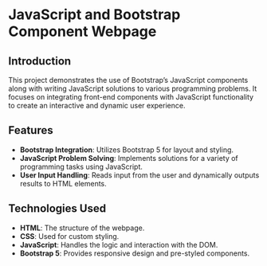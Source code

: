 # JavaScript and Bootstrap Component Webpage

## Introduction

This project demonstrates the use of Bootstrap’s JavaScript components along with writing JavaScript solutions to various programming problems. It focuses on integrating front-end components with JavaScript functionality to create an interactive and dynamic user experience.

## Features

- **Bootstrap Integration**: Utilizes Bootstrap 5 for layout and styling.
- **JavaScript Problem Solving**: Implements solutions for a variety of programming tasks using JavaScript.
- **User Input Handling**: Reads input from the user and dynamically outputs results to HTML elements.

## Technologies Used

- **HTML**: The structure of the webpage.
- **CSS**: Used for custom styling.
- **JavaScript**: Handles the logic and interaction with the DOM.
- **Bootstrap 5**: Provides responsive design and pre-styled components.

